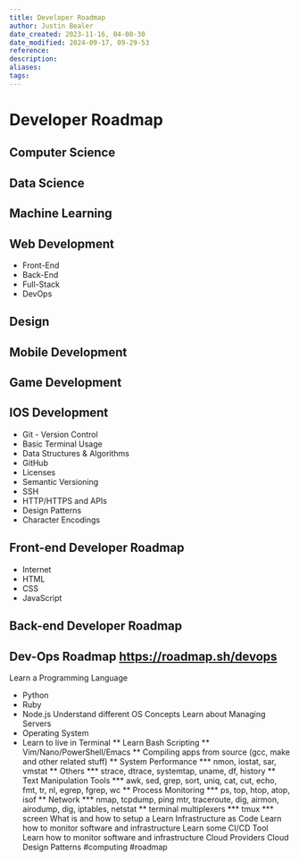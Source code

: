 ```yaml
---
title: Developer Roadmap
author: Justin Bealer
date_created: 2023-11-16, 04-00-30
date_modified: 2024-09-17, 09-29-53
reference: 
description: 
aliases: 
tags: 
---
```

# Developer Roadmap

## Computer Science

## Data Science

## Machine Learning

## Web Development

* Front-End
* Back-End
* Full-Stack
* DevOps

## Design

## Mobile Development

## Game Development

## IOS Development

* Git - Version Control
* Basic Terminal Usage
* Data Structures & Algorithms
* GitHub
* Licenses
* Semantic Versioning
* SSH
* HTTP/HTTPS and APIs
* Design Patterns
* Character Encodings

## Front-end Developer Roadmap

* Internet
* HTML
* CSS
* JavaScript

## Back-end Developer Roadmap

## Dev-Ops Roadmap https://roadmap.sh/devops

Learn a Programming Language
* Python
* Ruby
* Node.js
Understand different OS Concepts
Learn about Managing Servers
* Operating System
* Learn to live in Terminal
** Learn Bash Scripting
** Vim/Nano/PowerShell/Emacs
** Compiling apps from source (gcc, make and other related stuff)
** System Performance
*** nmon, iostat, sar, vmstat
** Others
*** strace, dtrace, systemtap, uname, df, history
** Text Manipulation Tools
*** awk, sed, grep, sort, uniq, cat, cut, echo, fmt, tr, nl, egrep, fgrep, wc
** Process Monitoring
*** ps, top, htop, atop, isof
** Network
*** nmap, tcpdump, ping mtr, traceroute, dig, airmon, airodump, dig, iptables,
    netstat
** terminal multiplexers
*** tmux
*** screen
What is and how to setup a
Learn Infrastructure as Code
Learn how to monitor software and infrastructure
Learn some CI/CD Tool
Learn how to monitor software and infrastructure
Cloud Providers
Cloud Design Patterns
  #computing #roadmap

